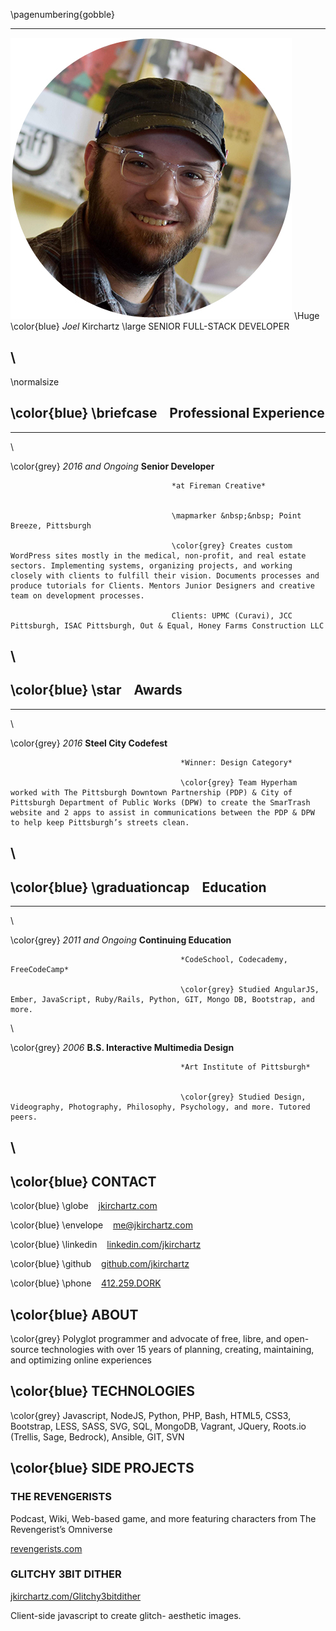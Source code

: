 \pagenumbering{gobble}

-------------------------------------------- --------------------------------------
![headshot](./in/images/headshot-450.jpg)     \Huge \color{blue} *Joel* Kirchartz
                                              \large SENIOR FULL-STACK DEVELOPER

\
-------------------------------------------------------------------------------

\normalsize

\color{blue} \briefcase &nbsp;&nbsp; Professional Experience
-----------------------------


----------------------------------- --------------------------------------------------------------
\

\color{grey} *2016 and Ongoing*         **Senior Developer**

                                        *at Fireman Creative*


                                        \mapmarker &nbsp;&nbsp; Point Breeze, Pittsburgh

                                        \color{grey} Creates custom WordPress sites mostly in the medical, non-profit, and real estate sectors. Implementing systems, organizing projects, and working closely with clients to fulfill their vision. Documents processes and produce tutorials for Clients. Mentors Junior Designers and creative team on development processes.

                                        Clients: UPMC (Curavi), JCC Pittsburgh, ISAC Pittsburgh, Out & Equal, Honey Farms Construction LLC


\
-------------------------------------------------------------------------------------


\color{blue} \star &nbsp;&nbsp; Awards
-----------------------------

----------------------------------- --------------------------------------------------------------
\

\color{grey} *2016*                       **Steel City Codefest**


                                          *Winner: Design Category*

                                          \color{grey} Team Hyperham worked with The Pittsburgh Downtown Partnership (PDP) & City of Pittsburgh Department of Public Works (DPW) to create the SmarTrash website and 2 apps to assist in communications between the PDP & DPW to help keep Pittsburgh’s streets clean.

\
-------------------------------------------------------------------------------------

\color{blue} \graduationcap &nbsp;&nbsp; Education
-----------------------------

------------------------------------ --------------------------------------------------------------
\

\color{grey} *2011 and Ongoing*           **Continuing Education**

                                          *CodeSchool, Codecademy, FreeCodeCamp*

                                          \color{grey} Studied AngularJS, Ember, JavaScript, Ruby/Rails, Python, GIT, Mongo DB, Bootstrap, and more.

\

\color{grey} *2006*                       **B.S. Interactive Multimedia Design**

                                          *Art Institute of Pittsburgh*


                                          \color{grey} Studied Design, Videography, Photography, Philosophy, Psychology, and more. Tutored peers.

\
-------------------------------------------------------------------------------------


\color{blue} CONTACT
-----------------------------

\color{blue} \globe &nbsp;&nbsp; [jkirchartz.com][1]

\color{blue} \envelope &nbsp;&nbsp; [me@jkirchartz.com][2]

\color{blue} \linkedin &nbsp;&nbsp; [linkedin.com/jkirchartz][3]

\color{blue} \github &nbsp;&nbsp; [github.com/jkirchartz][4]

\color{blue} \phone &nbsp;&nbsp; [412.259.DORK][5]

\color{blue} ABOUT
-----------------------------

\color{grey} Polyglot programmer and advocate of free, libre, and open-source technologies
with over 15 years of planning, creating, maintaining, and optimizing online
experiences

\color{blue} TECHNOLOGIES
-----------------------------

\color{grey} Javascript, NodeJS, Python, PHP, Bash, HTML5, CSS3, Bootstrap, LESS, SASS, SVG,
SQL, MongoDB, Vagrant, JQuery, Roots.io (Trellis, Sage, Bedrock), Ansible, GIT,
SVN


\color{blue} SIDE PROJECTS
----------------------------

### THE REVENGERISTS

Podcast, Wiki, Web-based game, and more featuring characters from The Revengerist’s Omniverse

[revengerists.com][6]

### GLITCHY 3BIT DITHER

[jkirchartz.com/Glitchy3bitdither][7]

Client-side javascript to create glitch-
aesthetic images.


[1]: http://jkirchartz.com
[2]: mailto:me@jkirchartz.com
[3]: http://linkedin.com/jkirchartz
[4]: http://github.com/jkirchartz
[5]: tel:412-259-3675
[6]: http://revengerists.com
[7]: http://jkirchartz.com/Glitchy3bitdither
